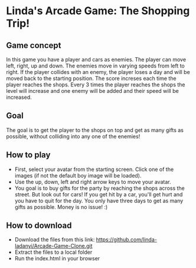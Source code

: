 # Linda's Arcade Game: The Shopping Trip!

## Game concept

In this game you have a player and cars as enemies. The player can move left, right, up and down. The enemies move in varying speeds from left to right. If the player collides with an enemy, the player loses a day and will be moved back to the starting position. The score increses each time the player reaches the shops. Every 3 times the player reaches the shops the level will increase and one enemy will be added and their speed will be increased.

## Goal

The goal is to get the player to the shops on top and get as many gifts as possible, without colliding into any one of the enemies!

## How to play

- First, select your avatar from the starting screen. Click one of the images (if not the default boy image will be loaded).
- Use the up, down, left and right arrow keys to move your avatar.
- You goal is to buy gifts for the party by reaching the shops across the street. But look out for cars! If you get hit by a car, you'll get hurt and you have to quit for the day. You only have three days to get as many gifts as possible. Money is no issue! :)

## How to download

- Download the files from this link: https://github.com/linda-ladanyi/Arcade-Game-Clone.git
- Extract the files to a local folder
- Run the index.html in your browser